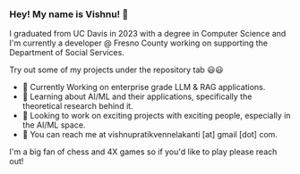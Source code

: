 ### Hey! My name is Vishnu! 🤭

I graduated from UC Davis in 2023 with a degree in Computer Science and I'm currently a developer @ Fresno 
County working on supporting the Department of Social Services.

Try out some of my projects under the repository tab 😃😃

- 🔭 Currently Working on enterprise grade LLM & RAG applications. 
- 😤 Learning about AI/ML and their applications, specifically the theoretical research behind it. 
- 🤩 Looking to work on exciting projects with exciting people, especially in the AI/ML space.
- 🦾 You can reach me at vishnupratikvennelakanti [at] gmail [dot] com.

I'm a big fan of chess and 4X games so if you'd like to play please reach out! 
  

<!--
**vvennela/vvennela** is a ✨ _special_ ✨ repository because its `README.md` (this file) appears on your GitHub profile.

Here are some ideas to get you started:

- 🔭 I’m currently working on ...
- 🌱 I’m currently learning ...
- 👯 I’m looking to collaborate on ...
- 🤔 I’m looking for help with ...
- 💬 Ask me about ...
- 📫 How to reach me: ...
- 😄 Pronouns: ...
- ⚡ Fun fact: ...
-->

